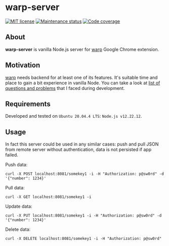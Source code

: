 # warp-server

[![MIT license][license-badge]][license-url]
[![Maintenance status][status-badge]][status-url]
[![Code coverage][coverage-badge]][coverage-url]

## About

**warp-server** is vanilla Node.js server for [warp] Google Chrome extension.

## Motivation

[warp] needs backend for at least one of its features. It's suitable time and place to gain a bit experience in vanilla Node. You can take a look at [list of questions and problems](./QA.md) that I faced during development.

## Requirements

Developed and tested on `Ubuntu 20.04.4 LTS`: `Node.js v12.22.12`.

## Usage

In fact this server could be used in any similar cases: push and pull JSON from remote server without authentication, data is not persisted if app failed.

Push data:

```
curl -X POST localhost:8081/somekey1 -i -H "Authorization: p@sw0rd" -d '{"number": 1234}'
```

Pull data:

```
curl -X GET localhost:8081/somekey1 -i
```

Update data:

```
curl -X PUT localhost:8081/somekey1 -i -H "Authorization: p@sw0rd" -d '{"number": 1234}'
```

Delete data:

```
curl -X DELETE localhost:8081/somekey1 -i -H "Authorization: p@sw0rd"
```

[status-url]: https://github.com/vikian050194/warp-server/pulse
[status-badge]: https://img.shields.io/github/last-commit/vikian050194/warp-server.svg

[license-url]: https://github.com/vikian050194/warp-server/blob/master/LICENSE
[license-badge]: https://img.shields.io/github/license/vikian050194/warp-server.svg

[coverage-url]: https://codecov.io/gh/vikian050194/warp-server
[coverage-badge]: https://img.shields.io/codecov/c/github/vikian050194/warp-server

[warp]: https://github.com/vikian050194/warp
